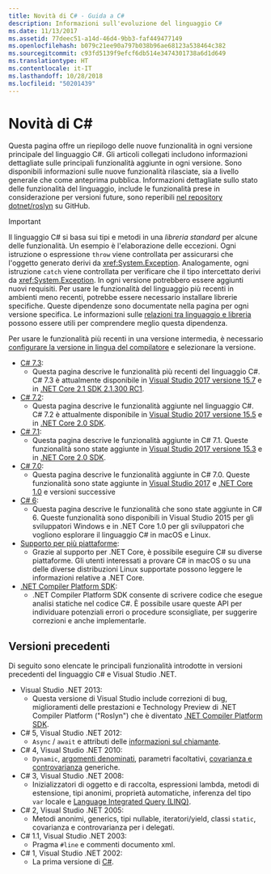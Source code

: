 ```yaml
---
title: Novità di C# - Guida a C#
description: Informazioni sull'evoluzione del linguaggio C#
ms.date: 11/13/2017
ms.assetid: 77deec51-a14d-46d4-9bb3-faf449477149
ms.openlocfilehash: b079c21ee90a797b038b96ae68123a538464c382
ms.sourcegitcommit: c93fd5139f9efcf6db514e3474301738a6d1d649
ms.translationtype: HT
ms.contentlocale: it-IT
ms.lasthandoff: 10/28/2018
ms.locfileid: "50201439"
---
```

# <a name="whats-new-in-c"></a>Novità di C# #

Questa pagina offre un riepilogo delle nuove funzionalità in ogni versione principale del linguaggio C#. Gli articoli collegati includono informazioni dettagliate sulle principali funzionalità aggiunte in ogni versione. Sono disponibili informazioni sulle nuove funzionalità rilasciate, sia a livello generale che come anteprima pubblica. Informazioni dettagliate sullo stato delle funzionalità del linguaggio, include le funzionalità prese in considerazione per versioni future, sono reperibili [nel repository dotnet/roslyn](https://github.com/dotnet/roslyn/blob/master/docs/Language%20Feature%20Status.md) su GitHub.

> [!IMPORTANT]
> Il linguaggio C# si basa sui tipi e metodi in una *libreria standard* per alcune delle funzionalità. Un esempio è l'elaborazione delle eccezioni. Ogni istruzione o espressione `throw` viene controllata per assicurarsi che l'oggetto generato derivi da <xref:System.Exception>. Analogamente, ogni istruzione `catch` viene controllata per verificare che il tipo intercettato derivi da <xref:System.Exception>. In ogni versione potrebbero essere aggiunti nuovi requisiti. Per usare le funzionalità del linguaggio più recenti in ambienti meno recenti, potrebbe essere necessario installare librerie specifiche. Queste dipendenze sono documentate nella pagina per ogni versione specifica. Le informazioni sulle [relazioni tra linguaggio e libreria](relationships-between-language-and-library.md) possono essere utili per comprendere meglio questa dipendenza. 

Per usare le funzionalità più recenti in una versione intermedia, è necessario [configurare la versione in lingua del compilatore](../language-reference/configure-language-version.md) e selezionare la versione.

* [C# 7.3](csharp-7-3.md):
  - Questa pagina descrive le funzionalità più recenti del linguaggio C#. C# 7.3 è attualmente disponibile in [Visual Studio 2017 versione 15.7](https://visualstudio.microsoft.com/vs/whatsnew/) e in [.NET Core 2.1 SDK 2.1.300 RC1](../../core/whats-new/index.md).
* [C# 7.2](csharp-7-2.md):
  - Questa pagina descrive le funzionalità aggiunte nel linguaggio C#. C# 7.2 è attualmente disponibile in [Visual Studio 2017 versione 15.5](https://visualstudio.microsoft.com/vs/whatsnew/) e in [.NET Core 2.0 SDK](../../core/whats-new/index.md).
* [C# 7.1](csharp-7-1.md):
  - Questa pagina descrive le funzionalità aggiunte in C# 7.1. Queste funzionalità sono state aggiunte in [Visual Studio 2017 versione 15.3](https://visualstudio.microsoft.com/vs/whatsnew/) e in [.NET Core 2.0 SDK](../../core/whats-new/index.md).
* [C# 7.0](csharp-7.md):
  - Questa pagina descrive le funzionalità aggiunte in C# 7.0. Queste funzionalità sono state aggiunte in [Visual Studio 2017](https://visualstudio.microsoft.com/vs/whatsnew/) e [.NET Core 1.0](../../core/whats-new/index.md) e versioni successive
* [C# 6](csharp-6.md):
  - Questa pagina descrive le funzionalità che sono state aggiunte in C# 6. Queste funzionalità sono disponibili in Visual Studio 2015 per gli sviluppatori Windows e in .NET Core 1.0 per gli sviluppatori che vogliono esplorare il linguaggio C# in macOS e Linux.
* [Supporto per più piattaforme](../../core/index.md):
  - Grazie al supporto per .NET Core, è possibile eseguire C# su diverse piattaforme. Gli utenti interessati a provare C# in macOS o su una delle diverse distribuzioni Linux supportate possono leggere le informazioni relative a .NET Core.
* [.NET Compiler Platform SDK](../roslyn-sdk/index.md):
  - .NET Compiler Platform SDK consente di scrivere codice che esegue analisi statiche nel codice C#. È possibile usare queste API per individuare potenziali errori o procedure sconsigliate, per suggerire correzioni e anche implementarle.

## <a name="previous-versions"></a>Versioni precedenti

Di seguito sono elencate le principali funzionalità introdotte in versioni precedenti del linguaggio C# e Visual Studio .NET.

* Visual Studio .NET 2013:
  - Questa versione di Visual Studio include correzioni di bug, miglioramenti delle prestazioni e Technology Preview di .NET Compiler Platform ("Roslyn") che è diventato [.NET Compiler Platform SDK](../roslyn-sdk/index.md).
* C# 5, Visual Studio .NET 2012:
  - `Async` / `await` e attributi delle [informazioni sul chiamante](../programming-guide/concepts/caller-information.md).
* C# 4, Visual Studio .NET 2010:
  - `Dynamic`, [argomenti denominati](../programming-guide/classes-and-structs/named-and-optional-arguments.md), parametri facoltativi, [covarianza e controvarianza](../programming-guide/concepts/covariance-contravariance/index.md) generiche.
* C# 3, Visual Studio .NET 2008:
  - Inizializzatori di oggetto e di raccolta, espressioni lambda, metodi di estensione, tipi anonimi, proprietà automatiche, inferenza del tipo `var` locale e [Language Integrated Query (LINQ)](../programming-guide/concepts/linq/index.md).
* C# 2, Visual Studio .NET 2005:
  - Metodi anonimi, generics, tipi nullable, iteratori/yield, classi `static`, covarianza e controvarianza per i delegati.
* C# 1.1, Visual Studio .NET 2003:
  - Pragma `#line` e commenti documento xml.
* C# 1, Visual Studio .NET 2002:
  - La prima versione di [C#](../csharp.md).
